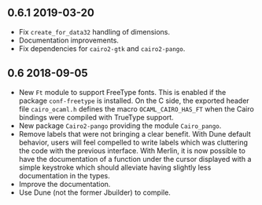 0.6.1 2019-03-20
----------------

- Fix `create_for_data32` handling of dimensions.
- Documentation improvements.
- Fix dependencies for `cairo2-gtk` and `cairo2-pango`.

0.6 2018-09-05
--------------

- New `Ft` module to support FreeType fonts.  This is enabled if the
  package `conf-freetype` is installed.  On the C side, the exported
  header file `cairo_ocaml.h` defines the macro `OCAML_CAIRO_HAS_FT`
  when the Cairo bindings were compiled with TrueType support.
- New package `Cairo2-pango` providing the module `Cairo_pango`.
- Remove labels that were not bringing a clear benefit.  With Dune
  default behavior, users will feel compelled to write labels which
  was cluttering the code with the previous interface.  With Merlin,
  it is now possible to have the documentation of a function under the
  cursor displayed with a simple keystroke which should alleviate
  having slightly less documentation in the types.
- Improve the documentation.
- Use Dune (not the former Jbuilder) to compile.
